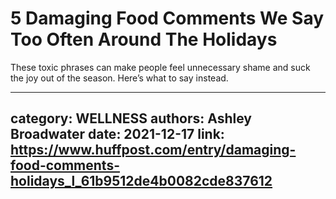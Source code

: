 # 5 Damaging Food Comments We Say Too Often Around The Holidays

These toxic phrases can make people feel unnecessary shame and suck the joy out of the season. Here’s what to say instead.

---
category: WELLNESS
authors: Ashley Broadwater
date: 2021-12-17
link: https://www.huffpost.com/entry/damaging-food-comments-holidays_l_61b9512de4b0082cde837612
---
